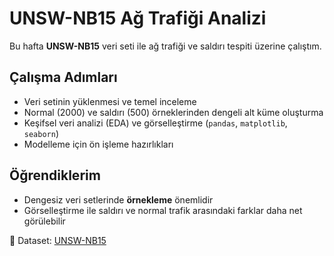 # UNSW-NB15 Ağ Trafiği Analizi

Bu hafta **UNSW-NB15** veri seti ile ağ trafiği ve saldırı tespiti üzerine çalıştım.

## Çalışma Adımları
- Veri setinin yüklenmesi ve temel inceleme  
- Normal (2000) ve saldırı (500) örneklerinden dengeli alt küme oluşturma  
- Keşifsel veri analizi (EDA) ve görselleştirme (`pandas`, `matplotlib`, `seaborn`)  
- Modelleme için ön işleme hazırlıkları  

## Öğrendiklerim
- Dengesiz veri setlerinde **örnekleme** önemlidir  
- Görselleştirme ile saldırı ve normal trafik arasındaki farklar daha net görülebilir  

📌 Dataset: [UNSW-NB15](https://www.kaggle.com/datasets/mrwellsdavid/unsw-nb15)
